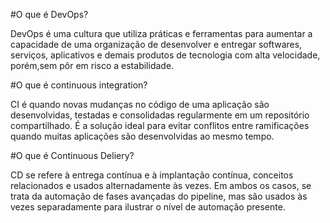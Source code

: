 #O que é DevOps?

DevOps é uma cultura que utiliza práticas e ferramentas para aumentar a capacidade de uma organização de desenvolver e entregar softwares, serviços, aplicativos e demais produtos de tecnologia com alta velocidade, porém,sem pôr em risco a estabilidade.

#O que é continuous integration?

CI é quando novas mudanças no código de uma aplicação são desenvolvidas, testadas e consolidadas regularmente em um repositório compartilhado. É a solução ideal para evitar conflitos entre ramificações quando muitas aplicações são desenvolvidas ao mesmo tempo.


#O que é Continuous Deliery?

CD se refere à entrega contínua e à implantação contínua, conceitos relacionados e usados alternadamente às vezes. Em ambos os casos, se trata da automação de fases avançadas do pipeline, mas são usados às vezes separadamente para ilustrar o nível de automação presente.
